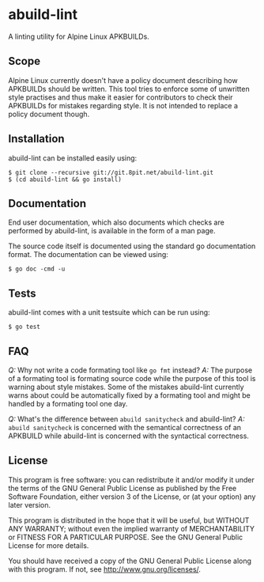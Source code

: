 # abuild-lint

A linting utility for Alpine Linux APKBUILDs.

## Scope

Alpine Linux currently doesn't have a policy document describing how
APKBUILDs should be written. This tool tries to enforce some of
unwritten style practises and thus make it easier for contributors to
check their APKBUILDs for mistakes regarding style. It is not intended
to replace a policy document though.

## Installation

abuild-lint can be installed easily using:

	$ git clone --recursive git://git.8pit.net/abuild-lint.git
	$ (cd abuild-lint && go install)

## Documentation

End user documentation, which also documents which checks are performed
by abuild-lint, is available in the form of a man page.

The source code itself is documented using the standard go documentation
format. The documentation can be viewed using:

	$ go doc -cmd -u

## Tests

abuild-lint comes with a unit testsuite which can be run using:

	$ go test

## FAQ

*Q:* Why not write a code formating tool like `go fmt` instead?
*A:* The purpose of a formating tool is formating source code while the
purpose of this tool is warning about style mistakes. Some of the
mistakes abuild-lint currently warns about could be automatically fixed
by a formating tool and might be handled by a formating tool one day.

*Q:* What's the difference between `abuild sanitycheck` and abuild-lint?
*A:* `abuild sanitycheck` is concerned with the semantical correctness
of an APKBUILD while abuild-lint is concerned with the syntactical
correctness.

## License

This program is free software: you can redistribute it and/or modify it
under the terms of the GNU General Public License as published by the
Free Software Foundation, either version 3 of the License, or (at your
option) any later version.

This program is distributed in the hope that it will be useful, but
WITHOUT ANY WARRANTY; without even the implied warranty of
MERCHANTABILITY or FITNESS FOR A PARTICULAR PURPOSE. See the GNU General
Public License for more details.

You should have received a copy of the GNU General Public License along
with this program. If not, see <http://www.gnu.org/licenses/>.
